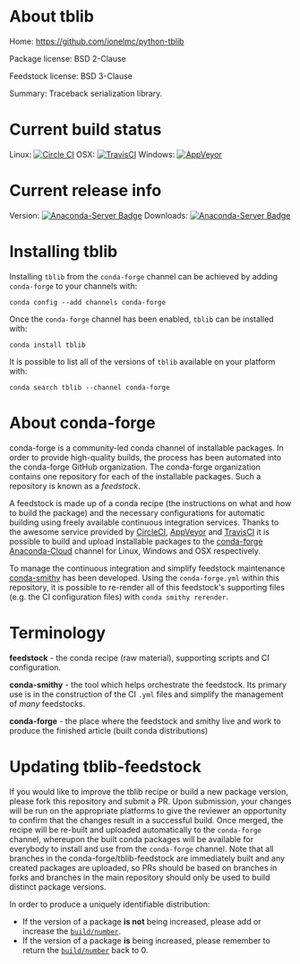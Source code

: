 About tblib
===========

Home: https://github.com/ionelmc/python-tblib

Package license: BSD 2-Clause

Feedstock license: BSD 3-Clause

Summary: Traceback serialization library.



Current build status
====================

Linux: [![Circle CI](https://circleci.com/gh/conda-forge/tblib-feedstock.svg?style=shield)](https://circleci.com/gh/conda-forge/tblib-feedstock)
OSX: [![TravisCI](https://travis-ci.org/conda-forge/tblib-feedstock.svg?branch=master)](https://travis-ci.org/conda-forge/tblib-feedstock)
Windows: [![AppVeyor](https://ci.appveyor.com/api/projects/status/github/conda-forge/tblib-feedstock?svg=True)](https://ci.appveyor.com/project/conda-forge/tblib-feedstock/branch/master)

Current release info
====================
Version: [![Anaconda-Server Badge](https://anaconda.org/conda-forge/tblib/badges/version.svg)](https://anaconda.org/conda-forge/tblib)
Downloads: [![Anaconda-Server Badge](https://anaconda.org/conda-forge/tblib/badges/downloads.svg)](https://anaconda.org/conda-forge/tblib)

Installing tblib
================

Installing `tblib` from the `conda-forge` channel can be achieved by adding `conda-forge` to your channels with:

```
conda config --add channels conda-forge
```

Once the `conda-forge` channel has been enabled, `tblib` can be installed with:

```
conda install tblib
```

It is possible to list all of the versions of `tblib` available on your platform with:

```
conda search tblib --channel conda-forge
```


About conda-forge
=================

conda-forge is a community-led conda channel of installable packages.
In order to provide high-quality builds, the process has been automated into the
conda-forge GitHub organization. The conda-forge organization contains one repository
for each of the installable packages. Such a repository is known as a *feedstock*.

A feedstock is made up of a conda recipe (the instructions on what and how to build
the package) and the necessary configurations for automatic building using freely
available continuous integration services. Thanks to the awesome service provided by
[CircleCI](https://circleci.com/), [AppVeyor](http://www.appveyor.com/)
and [TravisCI](https://travis-ci.org/) it is possible to build and upload installable
packages to the [conda-forge](https://anaconda.org/conda-forge)
[Anaconda-Cloud](http://docs.anaconda.org/) channel for Linux, Windows and OSX respectively.

To manage the continuous integration and simplify feedstock maintenance
[conda-smithy](http://github.com/conda-forge/conda-smithy) has been developed.
Using the ``conda-forge.yml`` within this repository, it is possible to re-render all of
this feedstock's supporting files (e.g. the CI configuration files) with ``conda smithy rerender``.


Terminology
===========

**feedstock** - the conda recipe (raw material), supporting scripts and CI configuration.

**conda-smithy** - the tool which helps orchestrate the feedstock.
                   Its primary use is in the construction of the CI ``.yml`` files
                   and simplify the management of *many* feedstocks.

**conda-forge** - the place where the feedstock and smithy live and work to
                  produce the finished article (built conda distributions)


Updating tblib-feedstock
========================

If you would like to improve the tblib recipe or build a new
package version, please fork this repository and submit a PR. Upon submission,
your changes will be run on the appropriate platforms to give the reviewer an
opportunity to confirm that the changes result in a successful build. Once
merged, the recipe will be re-built and uploaded automatically to the
`conda-forge` channel, whereupon the built conda packages will be available for
everybody to install and use from the `conda-forge` channel.
Note that all branches in the conda-forge/tblib-feedstock are
immediately built and any created packages are uploaded, so PRs should be based
on branches in forks and branches in the main repository should only be used to
build distinct package versions.

In order to produce a uniquely identifiable distribution:
 * If the version of a package **is not** being increased, please add or increase
   the [``build/number``](http://conda.pydata.org/docs/building/meta-yaml.html#build-number-and-string).
 * If the version of a package **is** being increased, please remember to return
   the [``build/number``](http://conda.pydata.org/docs/building/meta-yaml.html#build-number-and-string)
   back to 0.
